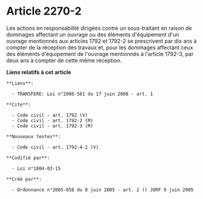 # Article 2270-2

Les actions en responsabilité dirigées contre un sous-traitant en raison de dommages affectant un ouvrage ou des éléments
d'équipement d'un ouvrage mentionnés aux articles 1792 et 1792-2 se prescrivent par dix ans à compter de la réception des
travaux et, pour les dommages affectant ceux des éléments d'équipement de l'ouvrage mentionnés à l'article 1792-3, par deux
ans à compter de cette même réception.

**Liens relatifs à cet article**

	**Liens**:

	  - TRANSFERE: Loi n°2008-561 du 17 juin 2008 - art. 1

	**Cite**:

	  - Code civil - art. 1792 (V)
	  - Code civil - art. 1792-2 (M)
	  - Code civil - art. 1792-3 (M)

	**Nouveaux textes**:

	  - Code civil - art. 1792-4-2 (V)

	**Codifié par**:

	  - Loi n°1804-03-15

	**Créé par**:

	  - Ordonnance n°2005-658 du 8 juin 2005 - art. 2 () JORF 9 juin 2005
